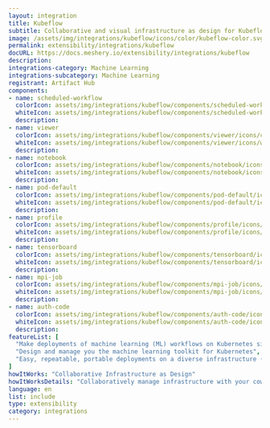 ```yaml
---
layout: integration
title: Kubeflow
subtitle: Collaborative and visual infrastructure as design for Kubeflow
image: /assets/img/integrations/kubeflow/icons/color/kubeflow-color.svg
permalink: extensibility/integrations/kubeflow
docURL: https://docs.meshery.io/extensibility/integrations/kubeflow
description: 
integrations-category: Machine Learning
integrations-subcategory: Machine Learning
registrant: Artifact Hub
components: 
- name: scheduled-workflow
  colorIcon: assets/img/integrations/kubeflow/components/scheduled-workflow/icons/color/scheduled-workflow-color.svg
  whiteIcon: assets/img/integrations/kubeflow/components/scheduled-workflow/icons/white/scheduled-workflow-white.svg
  description: 
- name: viewer
  colorIcon: assets/img/integrations/kubeflow/components/viewer/icons/color/viewer-color.svg
  whiteIcon: assets/img/integrations/kubeflow/components/viewer/icons/white/viewer-white.svg
  description: 
- name: notebook
  colorIcon: assets/img/integrations/kubeflow/components/notebook/icons/color/notebook-color.svg
  whiteIcon: assets/img/integrations/kubeflow/components/notebook/icons/white/notebook-white.svg
  description: 
- name: pod-default
  colorIcon: assets/img/integrations/kubeflow/components/pod-default/icons/color/pod-default-color.svg
  whiteIcon: assets/img/integrations/kubeflow/components/pod-default/icons/white/pod-default-white.svg
  description: 
- name: profile
  colorIcon: assets/img/integrations/kubeflow/components/profile/icons/color/profile-color.svg
  whiteIcon: assets/img/integrations/kubeflow/components/profile/icons/white/profile-white.svg
  description: 
- name: tensorboard
  colorIcon: assets/img/integrations/kubeflow/components/tensorboard/icons/color/tensorboard-color.svg
  whiteIcon: assets/img/integrations/kubeflow/components/tensorboard/icons/white/tensorboard-white.svg
  description: 
- name: mpi-job
  colorIcon: assets/img/integrations/kubeflow/components/mpi-job/icons/color/mpi-job-color.svg
  whiteIcon: assets/img/integrations/kubeflow/components/mpi-job/icons/white/mpi-job-white.svg
  description: 
- name: auth-code
  colorIcon: assets/img/integrations/kubeflow/components/auth-code/icons/color/auth-code-color.svg
  whiteIcon: assets/img/integrations/kubeflow/components/auth-code/icons/white/auth-code-white.svg
  description: 
featureList: [
  "Make deployments of machine learning (ML) workflows on Kubernetes simple, portable and scalable. ",
  "Design and manage you the machine learning toolkit for Kubernetes",
  "Easy, repeatable, portable deployments on a diverse infrastructure (for example, experimenting on a laptop, then moving to an on-premises cluster or to the cloud)"
]
howItWorks: "Collaborative Infrastructure as Design"
howItWorksDetails: "Collaboratively manage infrastructure with your coworkers synchronously sharing the same designs."
language: en
list: include
type: extensibility
category: integrations
---
```

